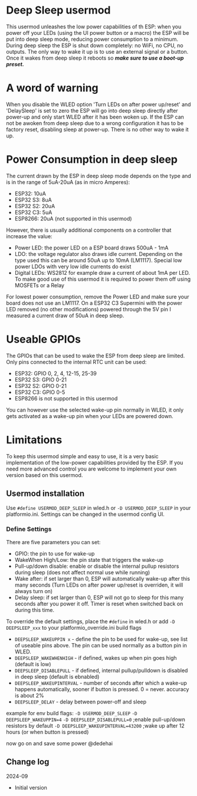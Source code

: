# Deep Sleep usermod

This usermod unleashes the low power capabilities of th ESP: when you power off your LEDs (using the UI power button or a macro) the ESP will be put into deep sleep mode, reducing power consumption to a minimum.
During deep sleep the ESP is shut down completely: no WiFi, no CPU, no outputs. The only way to wake it up is to use an external signal or a button. Once it wakes from deep sleep it reboots so ***make sure to use a boot-up preset.***

# A word of warning

When you disable the WLED option 'Turn LEDs on after power up/reset' and 'DelaySleep' is set to zero the ESP will go into deep sleep directly after power-up and only start WLED after it has been woken up.
If the ESP can not be awoken from deep sleep due to a wrong configuration it has to be factory reset, disabling sleep at power-up. There is no other way to wake it up.

# Power Consumption in deep sleep

The current drawn by the ESP in deep sleep mode depends on the type and is in the range of 5uA-20uA (as in micro Amperes):
- ESP32: 10uA
- ESP32 S3: 8uA
- ESP32 S2: 20uA
- ESP32 C3: 5uA
- ESP8266: 20uA (not supported in this usermod)

However, there is usually additional components on a controller that increase the value:
- Power LED: the power LED on a ESP board draws 500uA - 1mA
- LDO: the voltage regulator also draws idle current. Depending on the type used this can be around 50uA up to 10mA (LM1117). Special low power LDOs with very low idle currents do exist
- Digital LEDs: WS2812 for example draw a current of about 1mA per LED. To make good use of this usermod it is required to power them off using MOSFETs or a Relay

For lowest power consumption, remove the Power LED and make sure your board does not use an LM1117. On a ESP32 C3 Supermini with the power LED removed (no other modifications) powered through the 5V pin I measured a current draw of 50uA in deep sleep.

# Useable GPIOs

The GPIOs that can be used to wake the ESP from deep sleep are limited. Only pins connected to the internal RTC unit can be used:

- ESP32: GPIO 0, 2, 4, 12-15, 25-39
- ESP32 S3: GPIO 0-21
- ESP32 S2: GPIO 0-21
- ESP32 C3: GPIO 0-5
- ESP8266 is not supported in this usermod

You can however use the selected wake-up pin normally in WLED, it only gets activated as a wake-up pin when your LEDs are powered down.

# Limitations

To keep this usermod simple and easy to use, it is a very basic implementation of the low-power capabilities provided by the ESP. If you need more advanced control you are welcome to implement your own version based on this usermod.

## Usermod installation

Use `#define USERMOD_DEEP_SLEEP` in wled.h or `-D USERMOD_DEEP_SLEEP` in your platformio.ini. Settings can be changed in the usermod config UI.

### Define Settings

There are five parameters you can set:

- GPIO: the pin to use for wake-up
- WakeWhen High/Low: the pin state that triggers the wake-up
- Pull-up/down disable: enable or disable the internal pullup resistors during sleep (does not affect normal use while running)
- Wake after: if set larger than 0, ESP will automatically wake-up after this many seconds (Turn LEDs on after power up/reset is overriden, it will always turn on)
- Delay sleep: if set larger than 0, ESP will not go to sleep for this many seconds after you power it off. Timer is reset when switched back on during this time.

To override the default settings, place the `#define` in wled.h or add `-D DEEPSLEEP_xxx` to your platformio_override.ini build flags

* `DEEPSLEEP_WAKEUPPIN x`    - define the pin to be used for wake-up, see list of useable pins above. The pin can be used normally as a button pin in WLED.
* `DEEPSLEEP_WAKEWHENHIGH`   - if defined, wakes up when pin goes high (default is low)
* `DEEPSLEEP_DISABLEPULL`    - if defined, internal pullup/pulldown is disabled in deep sleep (default is ebnabled)
* `DEEPSLEEP_WAKEUPINTERVAL` - number of seconds after which a wake-up happens automatically, sooner if button is pressed. 0 = never. accuracy is about 2%
* `DEEPSLEEP_DELAY`          - delay between power-off and sleep

example for env build flags:
 `-D USERMOD_DEEP_SLEEP`
 `-D DEEPSLEEP_WAKEUPPIN=4`
 `-D DEEPSLEEP_DISABLEPULL=0` ;enable pull-up/down resistors by default
 `-D DEEPSLEEP_WAKEUPINTERVAL=43200` ;wake up after 12 hours (or when button is pressed)

now go on and save some power
@dedehai

## Change log
2024-09
* Initial version
